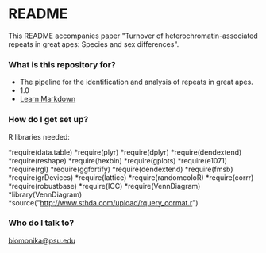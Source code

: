 # README #

This README accompanies paper "Turnover of heterochromatin-associated repeats in great apes: Species and sex differences".

### What is this repository for? ###

* The pipeline for the identification and analysis of repeats in great apes.
* 1.0
* [Learn Markdown](https://bitbucket.org/tutorials/markdowndemo)

### How do I get set up? ###

R libraries needed:

*require(data.table)
*require(plyr)
*require(dplyr)
*require(dendextend)
*require(reshape)
*require(hexbin)
*require(gplots)
*require(e1071)
*require(rgl)
*require(ggfortify)
*require(dendextend)
*require(fmsb)
*require(grDevices)
*require(lattice)
*require(randomcoloR)
*require(corrr)
*require(robustbase)
*require(ICC)
*require(VennDiagram)
*library(VennDiagram)
*source("http://www.sthda.com/upload/rquery_cormat.r")


### Who do I talk to? ###

biomonika@psu.edu